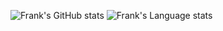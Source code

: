 ![Frank's GitHub stats](https://github-readme-stats.vercel.app/api?username=kugelblitz2&include_all_commits=true&show_icons=true&theme=tokyonight)
![Frank's Language stats](https://github-readme-stats.anuraghazra1.vercel.app/api/top-langs/?username=kugelblitz2&layout=compact&theme=tokyonight)
